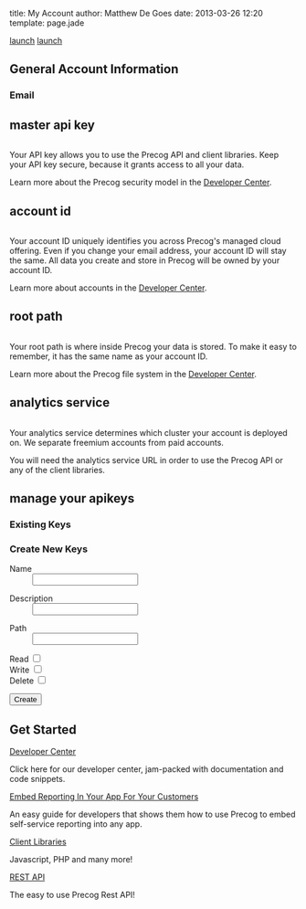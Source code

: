 title: My Account
author: Matthew De Goes
date: 2013-03-26 12:20
template: page.jade

<div class="two-columns">
    <div id="precog-account-details">
        <div id="products-links">
            <a class="product-link-labcoat"  href="https://labcoat.precog.com" target="_blank"><span>launch</span></a>
            <a class="product-link-reportgrid"  href="http://builder.reportgrid.com" target="_blank"><span>launch</span></a>
            <div class="clear-left">
            </div>
        </div>
        <h2>General Account Information</h2>
        <h3>Email</h3>
        <div id="account-email" class="dark-background">
            <h3></h3>
        </div>
        <h2>master api key</h2>
        <pre id="account-apikey"></pre>
        <p>Your API key allows you to use the Precog API and client libraries. Keep your API key secure, because it grants access to all your data.</p>
        <p>Learn more about the Precog security model in the <a href="/developers">Developer Center</a>.</p>
        <h2>account id</h2>
        <pre id="account-id"></pre>
        <p>Your account ID uniquely identifies you across Precog's managed cloud offering. Even if you change your email address, your account ID will stay the same. All data you create and store in Precog will be owned by your account ID.</p>
        <p>Learn more about accounts in the <a href="/developers">Developer Center</a>.</p>
        <h2>root path</h2>
        <pre id="account-basepath"></pre>
        <p>Your root path is where inside Precog your data is stored. To make it easy to remember, it has the same name as your account ID.</p>
        <p>Learn more about the Precog file system in the <a href="/developers">Developer Center</a>.</p>
        <h2>analytics service</h2>
        <pre id="account-analyticsservice"></pre>
        <p>Your analytics service determines which cluster your account is deployed on. We separate freemium accounts from paid accounts.</p>
        <p>You will need the analytics service URL in order to use the Precog API or any of the client libraries.</p>
        <h2>manage your apikeys</h2>
        <div id="current-api-keys">
        <h3>Existing Keys</h3>
        </div>
        <h3>Create New Keys</h3>
        <form id="precog-create-apikey" class="precog-account-form-full" method="post">
            <dl class="two-columns">
                <dt>
                    <label for="form-name">Name</label>
                </dt>
                <dd>
                    <input type="text" id="form-name" name="form-path">
                </dd>
            </dl>
            <dl class="two-columns">
                <dt>
                    <label for="form-description">Description</label>
                </dt>
                <dd>
                    <input type="text" id="form-description" name="form-path">
                </dd>
            </dl>
            <dl class="clear-left"></dl>
            <dl>
                <dt>
                    <label for="form-path">Path</label>
                </dt>
                <dd>
                    <input type="text" id="form-path" name="form-path">
                </dd>
            </dl>
            <dl>
                <dt class="form-radio">
                    <label for="form-grants-read">Read</label>
                    <input type="checkbox" id="form-grants-read" name="form-grants" value="read">
                </dt>
                <dt class="form-radio">
                    <label for="form-grants-write">Write</label>
                    <input type="checkbox" id="form-grants-write" name="form-grants" value="write">
                </dt>
                <dt class="form-radio">
                    <label for="form-grants-delete">Delete</label>
                    <input type="checkbox" id="form-grants-delete" name="form-grants" value="delete">
                </dt>
                <dt class="clear-left"></dt>
            </dl>
            <input class="button small-button red-background" type="submit" value="Create">
        </form>
    </div>
</div>
<div class="two-columns-end">
    <div class="dark-background">
        <h2>Get Started</h2>
        <a href="/developers/">Developer Center</a>
        <p>Click here for our developer center, jam-packed with documentation and code snippets.</p>
        <a href="/developers/how-tos/embed-reporting/">Embed Reporting In Your App For Your Customers</a>
        <p>An easy guide for developers that shows them how to use Precog to embed self-service reporting into any app.</p>
        <a href="/developers/client-libraries/javascript/">Client Libraries</a>
        <p>Javascript, PHP and many more!</p>
        <a href="/developers/rest-apis/accounts/">REST API</a>
        <p>The easy to use Precog Rest API!</p>
    </div>
</div>
<div class="clear-left">
</div>